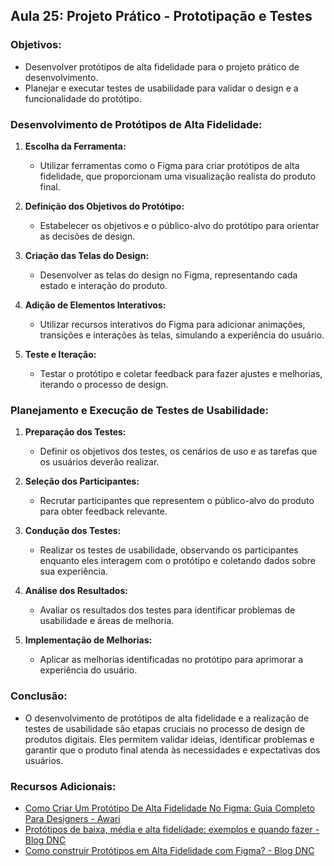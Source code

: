## Aula 25: Projeto Prático - Prototipação e Testes

### Objetivos:
- Desenvolver protótipos de alta fidelidade para o projeto prático de desenvolvimento.
- Planejar e executar testes de usabilidade para validar o design e a funcionalidade do protótipo.

### Desenvolvimento de Protótipos de Alta Fidelidade:

1. **Escolha da Ferramenta:**
   - Utilizar ferramentas como o Figma para criar protótipos de alta fidelidade, que proporcionam uma visualização realista do produto final.

2. **Definição dos Objetivos do Protótipo:**
   - Estabelecer os objetivos e o público-alvo do protótipo para orientar as decisões de design.

3. **Criação das Telas do Design:**
   - Desenvolver as telas do design no Figma, representando cada estado e interação do produto.

4. **Adição de Elementos Interativos:**
   - Utilizar recursos interativos do Figma para adicionar animações, transições e interações às telas, simulando a experiência do usuário.

5. **Teste e Iteração:**
   - Testar o protótipo e coletar feedback para fazer ajustes e melhorias, iterando o processo de design.

### Planejamento e Execução de Testes de Usabilidade:

1. **Preparação dos Testes:**
   - Definir os objetivos dos testes, os cenários de uso e as tarefas que os usuários deverão realizar.

2. **Seleção dos Participantes:**
   - Recrutar participantes que representem o público-alvo do produto para obter feedback relevante.

3. **Condução dos Testes:**
   - Realizar os testes de usabilidade, observando os participantes enquanto eles interagem com o protótipo e coletando dados sobre sua experiência.

4. **Análise dos Resultados:**
   - Avaliar os resultados dos testes para identificar problemas de usabilidade e áreas de melhoria.

5. **Implementação de Melhorias:**
   - Aplicar as melhorias identificadas no protótipo para aprimorar a experiência do usuário.

### Conclusão:
- O desenvolvimento de protótipos de alta fidelidade e a realização de testes de usabilidade são etapas cruciais no processo de design de produtos digitais. Eles permitem validar ideias, identificar problemas e garantir que o produto final atenda às necessidades e expectativas dos usuários.

### Recursos Adicionais:
- [Como Criar Um Protótipo De Alta Fidelidade No Figma: Guia Completo Para Designers - Awari](https://awari.com.br/blog/como-criar-um-prototipo-de-alta-fidelidade-no-figma-guia-completo-para-designers/)
- [Protótipos de baixa, média e alta fidelidade: exemplos e quando fazer - Blog DNC](https://www.escoladnc.com.br/blog/prototipos-de-baixa-media-e-alta-fidelidade-exemplos-e-quando-fazer/)
- [Como construir Protótipos em Alta Fidelidade com Figma? - Blog DNC](https://www.escoladnc.com.br/blog/como-construir-prototipos-em-alta-fidelidade-com-figma/)
